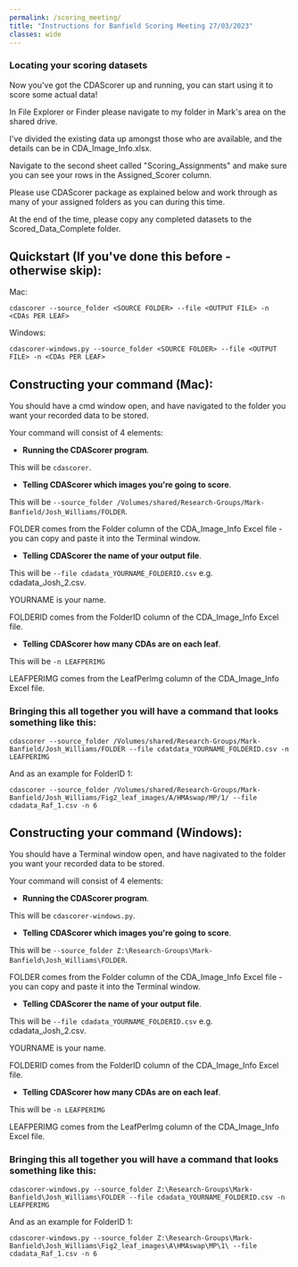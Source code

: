 ```yaml
---
permalink: /scoring_meeting/
title: "Instructions for Banfield Scoring Meeting 27/03/2023"
classes: wide
---
```


### Locating your scoring datasets

Now you've got the CDAScorer up and running, you can start using it to score some actual data!

In File Explorer or Finder please navigate to my folder in Mark's area on the shared drive.

I've divided the existing data up amongst those who are available, and the details can be in CDA_Image_Info.xlsx.

Navigate to the second sheet called "Scoring_Assignments" and make sure you can see your rows in the Assigned_Scorer column.

Please use CDAScorer package as explained below and work through as many of your assigned folders as you can during this time.

At the end of the time, please copy any completed datasets to the Scored_Data_Complete folder.

## Quickstart (If you've done this before - otherwise skip):

Mac:

```cdascorer --source_folder <SOURCE FOLDER> --file <OUTPUT FILE> -n <CDAs PER LEAF>```

Windows:

```cdascorer-windows.py --source_folder <SOURCE FOLDER> --file <OUTPUT FILE> -n <CDAs PER LEAF>```

## Constructing your command (Mac):

You should have a cmd window open, and have navigated to the folder you want your recorded data to be stored.

Your command will consist of 4 elements:

- **Running the CDAScorer program**.

This will be ```cdascorer```.

- **Telling CDAScorer which images you're going to score**.

This will be ```--source_folder /Volumes/shared/Research-Groups/Mark-Banfield/Josh_Williams/FOLDER```.

FOLDER comes from the Folder column of the CDA_Image_Info Excel file - you can copy and paste it into the Terminal window.

- **Telling CDAScorer the name of your output file**.

This will be ```--file cdadata_YOURNAME_FOLDERID.csv``` e.g. cdadata_Josh_2.csv.

YOURNAME is your name.

FOLDERID comes from the FolderID column of the CDA_Image_Info Excel file.

- **Telling CDAScorer how many CDAs are on each leaf**.

This will be ```-n LEAFPERIMG```

LEAFPERIMG comes from the LeafPerImg column of the CDA_Image_Info Excel file.

### Bringing this all together you will have a command that looks something like this:

```cdascorer --source_folder /Volumes/shared/Research-Groups/Mark-Banfield/Josh_Williams/FOLDER --file cdatdata_YOURNAME_FOLDERID.csv -n LEAFPERIMG```

And as an example for FolderID 1:

```cdascorer --source_folder /Volumes/shared/Research-Groups/Mark-Banfield/Josh_Williams/Fig2_leaf_images/A/HMAswap/MP/1/ --file cdadata_Raf_1.csv -n 6```

## Constructing your command (Windows):

You should have a Terminal window open, and have nagivated to the folder you want your recorded data to be stored.

Your command will consist of 4 elements:

- **Running the CDAScorer program**.

This will be ```cdascorer-windows.py```.

- **Telling CDAScorer which images you're going to score**.

This will be ```--source_folder Z:\Research-Groups\Mark-Banfield\Josh_Williams\FOLDER```.

FOLDER comes from the Folder column of the CDA_Image_Info Excel file - you can copy and paste it into the Terminal window.

- **Telling CDAScorer the name of your output file**.

This will be ```--file cdadata_YOURNAME_FOLDERID.csv``` e.g. cdadata_Josh_2.csv.

YOURNAME is your name.

FOLDERID comes from the FolderID column of the CDA_Image_Info Excel file.

- **Telling CDAScorer how many CDAs are on each leaf**.

This will be ```-n LEAFPERIMG```

LEAFPERIMG comes from the LeafPerImg column of the CDA_Image_Info Excel file.

### Bringing this all together you will have a command that looks something like this:

```cdascorer-windows.py --source_folder Z:\Research-Groups\Mark-Banfield\Josh_Williams\FOLDER --file cdadata_YOURNAME_FOLDERID.csv -n LEAFPERIMG```

And as an example for FolderID 1:

```cdascorer-windows.py --source_folder Z:\Research-Groups\Mark-Banfield\Josh_Williams\Fig2_leaf_images\A\HMAswap\MP\1\ --file cdadata_Raf_1.csv -n 6```
